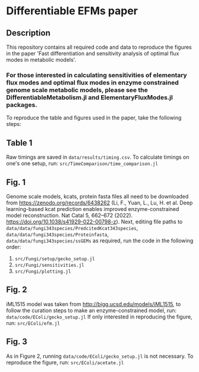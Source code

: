 # Differentiable EFMs paper

## Description

This repository contains all required code and data to reproduce the figures in the paper 'Fast differentiation and sensitivity analysis of optimal flux modes in metabolic models'. 

### For those interested in calculating sensitivities of elementary flux modes and optimal flux modes in enzyme constrained genome scale metabolic models, please see the DifferentiableMetabolism.jl and ElementaryFluxModes.jl packages.

To reproduce the table and figures used in the paper, take the following steps:

## Table 1
Raw timings are saved in `data/results/timing.csv`. 
To calculate timings on one's one setup, run:
`src/TimeComparison/time_comparison.jl`

## Fig. 1
Genome scale models, kcats, protein fasta files all need to be downloaded from https://zenodo.org/records/6438262 (Li, F., Yuan, L., Lu, H. et al. Deep learning-based kcat prediction enables improved enzyme-constrained model reconstruction. Nat Catal 5, 662–672 (2022). https://doi.org/10.1038/s41929-022-00798-z). Next, editing file paths to `data/data/fungi343species/PredcitedKcat343species`, `data/data/fungi343species/Proteinfasta`, `data/data/fungi343species/ssGEMs` as required, run the code in the following order:
1. `src/Fungi/setup/gecko_setup.jl`
2. `src/Fungi/sensitivities.jl`
3. `src/Fungi/plotting.jl`

## Fig. 2
iML1515 model was taken from http://bigg.ucsd.edu/models/iML1515, to follow the curation steps to make an enzyme-constrained model, run:
`data/code/EColi/gecko_setup.jl`
If only interested in reproducing the figure, run:
`src/EColi/efm.jl`

## Fig. 3 
As in Figure 2, running `data/code/EColi/gecko_setup.jl` is not necessary. To reproduce the figure, run:
`src/EColi/acetate.jl`
